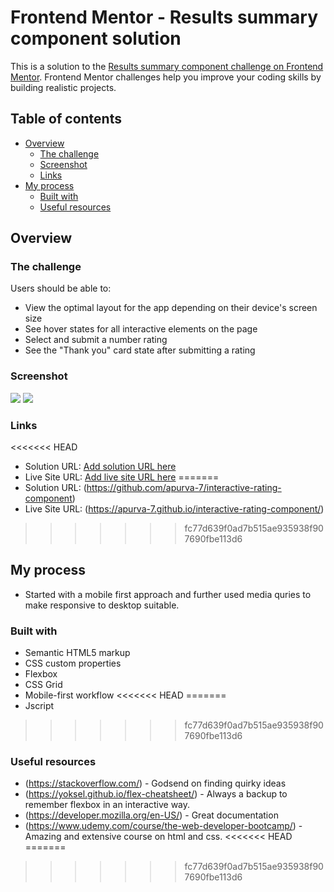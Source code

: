 # Frontend Mentor - Results summary component solution

This is a solution to the [Results summary component challenge on Frontend Mentor](https://www.frontendmentor.io/challenges/results-summary-component-CE_K6s0maV). Frontend Mentor challenges help you improve your coding skills by building realistic projects.

## Table of contents

-   [Overview](#overview)
    -   [The challenge](#the-challenge)
    -   [Screenshot](#screenshot)
    -   [Links](#links)
-   [My process](#my-process)
    -   [Built with](#built-with)
    -   [Useful resources](#useful-resources)

## Overview

### The challenge

Users should be able to:

-   View the optimal layout for the app depending on their device's screen size
-   See hover states for all interactive elements on the page
-   Select and submit a number rating
-   See the "Thank you" card state after submitting a rating

### Screenshot

![](./images/Screenshot1.jpg)
![](./images/Screenshot2.jpg)

### Links

<<<<<<< HEAD
-   Solution URL: [Add solution URL here](https://github.com/apurva-7/results-summary-component-main)
-   Live Site URL: [Add live site URL here](https://apurva-7.github.io/results-summary-component-main/)
=======
-   Solution URL: (https://github.com/apurva-7/interactive-rating-component)
-   Live Site URL: (https://apurva-7.github.io/interactive-rating-component/)
>>>>>>> fc77d639f0ad7b515ae935938f907690fbe113d6

## My process

-   Started with a mobile first approach and further used media quries to make responsive to desktop suitable.

### Built with

-   Semantic HTML5 markup
-   CSS custom properties
-   Flexbox
-   CSS Grid
-   Mobile-first workflow
<<<<<<< HEAD
=======
-   Jscript
>>>>>>> fc77d639f0ad7b515ae935938f907690fbe113d6

### Useful resources

-   (https://stackoverflow.com/) - Godsend on finding quirky ideas
-   (https://yoksel.github.io/flex-cheatsheet/) - Always a backup to remember flexbox in an interactive way.
-   (https://developer.mozilla.org/en-US/) - Great documentation
-   (https://www.udemy.com/course/the-web-developer-bootcamp/) - Amazing and extensive course on html and css.
<<<<<<< HEAD
=======

>>>>>>> fc77d639f0ad7b515ae935938f907690fbe113d6
